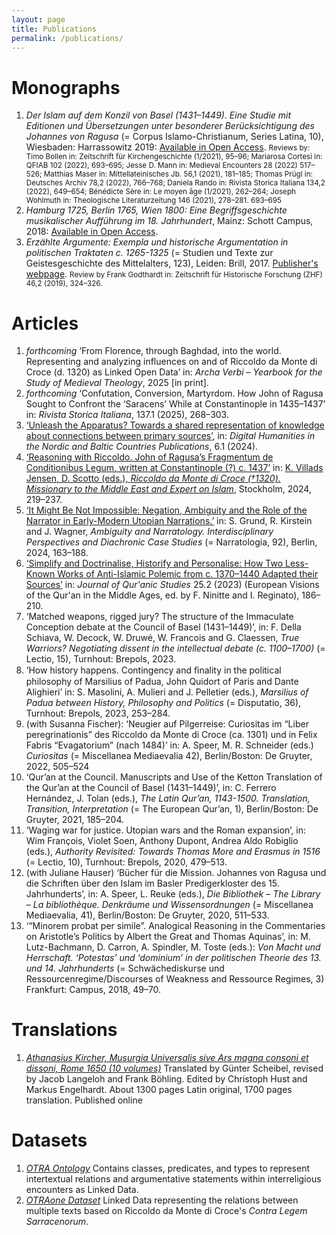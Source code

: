 ```yaml
---
layout: page
title: Publications
permalink: /publications/
---
```


# Monographs
<ol>
<li id="islam"> <i>Der Islam auf dem Konzil von Basel (1431–1449). Eine Studie mit Editionen und Übersetzungen unter besonderer Berücksichtigung des Johannes von Ragusa</i> (= Corpus Islamo-Christianum, Series Latina, 10), Wiesbaden: Harrassowitz 2019: <a href="https://www.harrassowitz-verlag.de/titel_6457.ahtml">Available in Open Access</a>. <small>Reviews by: Timo Bollen in: Zeitschrift für Kirchengeschichte (1/2021), 95–96; Mariarosa Cortesi in: QFIAB 102 (2022), 693–695; Jesse D. Mann in: Medieval Encounters 28 (2022) 517–526; Matthias Maser in: Mittellateinisches Jb. 56,1 (2021), 181–185; Thomas Prügl in: Deutsches Archiv 78,2 (2022), 766–768; Daniela Rando in: Rivista Storica Italiana 134,2 (2022), 649–654; Bénédicte Sère in: Le moyen âge (1/2021), 262–264; Joseph Wohlmuth in: Theologische Literaturzeitung 146 (2021), 278–281. 693–695</small></li>

<li id="hamburg"> <i>Hamburg 1725, Berlin 1765, Wien 1800: Eine Begriffsgeschichte musikalischer Aufführung im 18. Jahrhundert</i>, Mainz: Schott Campus, 2018: <a href="https://schott-campus.com/hamburg-1725-berlin-1765-wien-1800/">Available in Open Access</a>.</li>

<li id="argumente"> <i>Erzählte Argumente: Exempla und historische Argumentation in politischen Traktaten c. 1265-1325</i> (= Studien und Texte zur Geistesgeschichte des Mittelalters, 123), Leiden: Brill, 2017. <a href="https://brill.com/display/title/34319">Publisher's webpage</a>. <small>Review by Frank Godthardt in: Zeitschrift für Historische Forschung (ZHF) 46,2 (2019), 324–326.</small></li>
</ol>


# Articles
<ol>
<li id="riccoldo_linked"> <i>forthcoming</i> ‘From Florence, through Baghdad, into the world. Representing and analyzing influences on and of Riccoldo da Monte di Croce (d. 1320) as Linked Open Data’ in: <i>Archa Verbi – Yearbook for the Study of Medieval Theology</i>, 2025 [in print].</li>
<li id="preacher"> <i>forthcoming</i> ‘Confutation, Conversion, Martyrdom. How John of Ragusa Sought to Confront the ‘Saracens’ While at Constantinople in 1435–1437’ in: <i>Rivista Storica Italiana</i>, 137.1 (2025), 268–303.</li>
<li id="unleash"> <a href="https://doi.org/10.5617/dhnbpub.11519">‘Unleash the Apparatus? Towards a shared representation of knowledge about connections between primary sources’</a>, in: <i>Digital Humanities in the Nordic and Baltic Countries Publications</i>, 6.1 (2024).</li>
<li id="reasoning"> <a href="https://doi.org/10.62077/35j8k4.j1gs7d">‘Reasoning with Riccoldo. John of Ragusa’s Fragmentum de Conditionibus Legum, written at Constantinople (?) c. 1437’</a> in: <a href="https://doi.org/10.62077/35j8k4">K. Villads Jensen, D. Scotto (eds.), <i>Riccoldo da Monte di Croce (†1320). Missionary to the Middle East and Expert on Islam</i></a>, Stockholm, 2024, 219–237.</li>
<li id="impossible"> <a href="https://doi.org/10.1515/9783111502618-008">‘It Might Be Not Impossible: Negation, Ambiguity and the Role of the Narrator in Early-Modern Utopian Narrations.’</a> in: S. Grund, R. Kirstein and J. Wagner, <i>Ambiguity and Narratology. Interdisciplinary Perspectives and Diachronic Case Studies</i> (= Narratologia, 92), Berlin, 2024, 163–188.
<li id="simplify"> <a href="https://doi.org/10.3366/jqs.2023.0548">‘Simplify and Doctrinalise, Historify and Personalise: How Two Less-Known Works of Anti-Islamic Polemic from c. 1370–1440 Adapted their Sources’</a> in: <i>Journal of Qur'anic Studies</i> 25.2 (2023) (European Visions of the Qur'an in the Middle Ages, ed. by F. Ninitte and I. Reginato), 186–210.</li>
<li id="matched"> ‘Matched weapons, rigged jury? The structure of the Immaculate Conception debate at the Council of Basel (1431–1449)’, in: F. Della Schiava, W. Decock, W. Druwé, W. Francois and G. Claessen, <i>True Warriors? Negotiating dissent in the intellectual debate (c. 1100–1700)</i> (= Lectio, 15), Turnhout: Brepols, 2023.</li>
<li id="contingency"> ‘How history happens. Contingency and ﬁnality in the political philosophy of Marsilius of Padua, John Quidort of Paris and Dante Alighieri’ in: S. Masolini, A. Mulieri and J. Pelletier (eds.), <i>Marsilius of Padua between History, Philosophy and Politics</i> (= Disputatio, 36), Turnhout: Brepols, 2023, 253–284.</li>
<li id="Neugier"> (with Susanna Fischer): ‘Neugier auf Pilgerreise: Curiositas im “Liber peregrinationis” des Riccoldo da Monte di Croce (ca. 1301) und in Felix Fabris “Evagatorium” (nach 1484)’ in: A. Speer, M. R. Schneider (eds.) <i>Curiositas</i> (= Miscellanea Mediaevalia 42), Berlin/Boston: De Gruyter, 2022, 505–524</li>
<li id="council"> ‘Qur’an at the Council. Manuscripts and Use of the Ketton Translation of the Qur’an at the Council of Basel (1431–1449)’, in: C. Ferrero Hernández, J. Tolan (eds.), <i>The Latin Qur’an, 1143-1500. Translation, Transition, Interpretation</i> (= The European Qur’an, 1), Berlin/Boston: De Gruyter, 2021, 185–204.</li>
<li id="waging"> ‘Waging war for justice. Utopian wars and the Roman expansion’, in: Wim François, Violet Soen, Anthony Dupont, Andrea Aldo Robiglio (eds.), <i>Authority Revisited: Towards Thomas More and Erasmus in 1516</i> (= Lectio, 10), Turnhout: Brepols, 2020, 479–513.</li>
<li id="Mission"> (with Juliane Hauser) ‘Bücher für die Mission. Johannes von Ragusa und die Schriften über den Islam im Basler Predigerkloster des 15. Jahrhunderts’, in: A. Speer, L. Reuke (eds.), <i>Die Bibliothek – The Library – La bibliothèque. Denkräume und Wissensordnungen</i> (= Miscellanea Mediaevalia, 41), Berlin/Boston: De Gruyter, 2020, 511–533.</li>
<li id="Minorem"> ‘“Minorem probat per simile”. Analogical Reasoning in the Commentaries on Aristotle’s Politics by Albert the Great and Thomas Aquinas’, in: M. Lutz-Bachmann, D. Carron, A. Spindler, M. Toste (eds.): <i>Von Macht und Herrschaft. ‘Potestas’ und ‘dominium’ in der politischen Theorie des 13. und 14. Jahrhunderts</i> (= Schwächediskurse und Ressourcenregime/Discourses of Weakness and Ressource Regimes, 3) Frankfurt: Campus, 2018, 49–70.</li>
</ol>

# Translations
<ol><li id="Kircher"> <a href="https://www.hmt-leipzig.de/de/home/fachrichtungen/institut-fuer-musikwissenschaft/forschung/musurgia-universalis"><i>Athanasius Kircher, Musurgia Universalis sive Ars magna consoni et dissoni, Rome 1650 (10 volumes)</i></a> Translated by Günter Scheibel, revised by Jacob Langeloh and Frank Böhling. Edited by Christoph Hust and Markus Engelhardt. About 1300 pages Latin original, 1700 pages translation. Published online</li></ol>

# Datasets
<ol>
<li id="otra_ontology"> <a href="https://zenodo.org/records/12605515"><i>OTRA Ontology</i></a> Contains classes, predicates, and types  to represent intertextual relations and argumentative statements within interreligious encounters as Linked Data.
</li>
<li id="otra_one"> <a href="https://zenodo.org/records/12605638"><i>OTRAone Dataset</i></a> Linked Data representing the relations between multiple texts based on Riccoldo da Monte di Croce's <i>Contra Legem Sarracenorum</i>.
</li></ol>